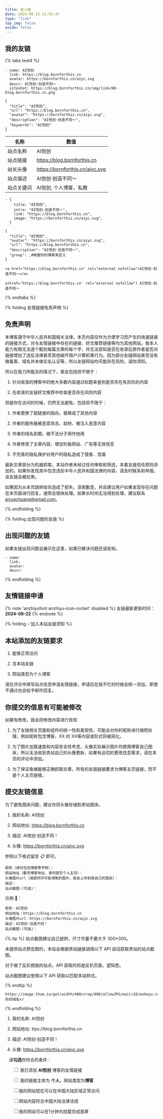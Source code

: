 ```yaml
---
title: 友人帐
date: 2024-08-15 21:55:47
type: "link"
top_img: false
aside: false
---
```

<h2>我的友链</h2>

{% tabs test4 %}
<!-- tab Butterfly -->

```YML
- name: AI悦创
  link: https://blog.bornforthis.cn
  avatar: https://bornforthis.cn/aiyc.svg
  descr: AI悦创·创造不同～
  siteshot: https://blog.bornforthis.cn/img/link/00-blog.bornforthis.cn.png
```

<!-- endtab -->

<!-- tab Volantis -->

```YML
{
  "title": "AI悦创",
  "url": "https://blog.bornforthis.cn",
  "avatar": "https://bornforthis.cn/aiyc.svg",
  "description": "AI悦创·创造不同～",
  "keywords": "AI悦创"
}
```

<!-- endtab -->

<!-- tab General -->

|名称|  数值|
|-|-|
|站点名称|  AI悦创|
|站点链接|  https://blog.bornforthis.cn|
|站长头像|  https://bornforthis.cn/aiyc.svg|
|站点描述|  AI悦创·创造不同～|
|站点关键词|    AI悦创, 个人博客，私教|

<!-- endtab -->

<!-- tab Fuild -->

```YML
- {
    title: "AI悦创",
    intro: "AI悦创·创造不同～",
    link: "https://blog.bornforthis.cn",
    image: "https://bornforthis.cn/aiyc.svg",
  }
```

<!-- endtab -->

<!-- tab Volantis -->

```YML
{
  "title": "AI悦创",
  "avatar": "https://bornforthis.cn/aiyc.svg",
  "url": "https://blog.bornforthis.cn",
  "description": "AI悦创·创造不同～",
  "group": ,#根据你的博客来定义
}
```

<!-- endtab -->

<!-- tab Html -->

```YML
<a href="https://blog.bornforthis.cn" rel="external nofollow">AI悦创·创造不同～</a>
```

<!-- endtab -->

<!-- tab Jade -->

```YML
a(href='https://blog.bornforthis.cn' rel="external nofollow") AI悦创·创造不同～
```

<!-- endtab -->
{% endtabs %}


{% folding 友情链接免责声明 %}

<h2>免责声明</h2>

本博客遵守中华人民共和国相关法律。本页内容仅作为方便学习而产生的快速链接的链接方式，对与友情链接中存在的链接、好文推荐链接等均为其他网站。我本人能力有限无法逐个甄别每篇文章的每个字，并无法获知是否在收录后原作者是否对链接增加了违反法律甚至其他破坏用户计算机等行为。因为部分友链网站甚至没有做备案、域名并未做实名认证等，所以友链网站均可能存在风险，请你须知。

所以在我力所能及的情况下，我会包括但不限于：

1. 针对收录的博客中的绝大多数内容通过标题来鉴别是否存在有风险的内容

2. 在收录的友链好文推荐中检查是否存在风险内容

但是你在访问的时候，仍然无法避免，包括但不限于：

1. 作者更换了超链接的指向，替换成了其他内容

2. 作者的服务器被恶意攻击、劫持、被注入恶意内容

3. 作者的域名到期，被不法分子用作他用

4. 作者修改了文章内容，增加钓鱼网站、广告等无效信息

5. 不完善的隐私保护对用户的隐私造成了侵害、泄漏

最新文章部分为机器抓取，本站作者未经过任何审核和筛选，本着友链信任原则添加的。如果你发现其中包含违反中华人民共和国法律的内容，请及时联系和举报。该友链会被拉黑。

如果因为从本页跳转给你造成了损失，深表歉意，并且建议用户如果发现存在问题在本页面进行回复。通常会很快处理。如果长时间无法得到处理，建议联系[aiyuechuang@gmail.com](mailto:aiyuechuang@gmail.com)。

{% endfolding %}

{% folding 出现问题的友链 %}

<h2>出现问题的友链</h2>

如果友链出现问题会展示在这里，如果已解决问题还请告知。

```
- name: 
  link: 
  avatar: 
  descr: 
```

{% endfolding %}

<h2>友情链接申请</h2>

{% note 'anzhiyufont anzhiyu-icon-rocket' disabled %} 友链最新更新时间：<strong>2024-08-22</strong> {% endnote %}

{% folding ✅加入本站友链须知 %}

<h2>本站添加的友链要求</h2>

1. 能够正常访问

2. 含本站友链

3. 网站类型为个人博客

请在评论中填写站点信息申请友情链接，申请后在我不忙的时候会统一添加，即使不通过也会给予邮件回复。

<h2>你提交的信息有可能被修改</h2>

如果有修改，我会将修改内容进行告知

1. 为了友链相关页面和组件的统一性和美观性，可能会对你的昵称进行缩短处理，例如昵称包含博客、XX 的 XX等内容或形式将被简化。

2. 为了图片加载速度和内容安全性考虑，头像实际展示图片均使用博客自己图床，所以无法收到贵站自己的头像更新，如果有迫切的更改信息需求，请在本页的评论中添加。

3. 为了保证鱼塘能够正确抓取文章，所有的友链链接要求为博客主页链接，而不是个人主页链接。

<h2>提交友链信息</h2>

为了避免图床问题，建议你将头像存储到贵站图床。

1. 我的名称: AI悦创

2. 网站地址: https://blog.bornforthis.cn

3. 描述: AI悦创·创造不同！

4. 头像: https://bornforthis.cn/aiyc.svg

参照以下格式留言 📋 即可。

```
昵称（请勿包含博客等字样）：
网站地址（要求博客地址，请勿提交个人主页）：
头像图片url（请提供尽可能清晰的图片，我会上传到我自己的图床）：
描述：
站点截图:(可选)：
```

示例 📢：

```
昵称：AI悦创
网站地址：https://blog.bornforthis.cn
头像图片url：https://bornforthis.cn/aiyc.svg
描述：AI悦创·创造不同！
站点截图:(可选)：
```

{% tip %}
站点截图建议自己提供，尺寸尽量不要大于 300*300。

未提供站点预览图的，本站会根据贵站链接调用以下 API 自动获取贵站的站点截图。

对于做了反扒措施的站点，API 获取的将是反扒页面，望知悉。

站点截图建议使用以下 API 获取以匹配本站样式。

{% endtip %}

```
https://image.thum.io/get/width/400/crop/800/allowJPG/wait/20/anheyu.com/https://<你的域名>/
```

{% endfolding %}

1. 我的名称: AI悦创

2. 网站地址: ttps://blog.bornforthis.cn

3. 描述: AI悦创·创造不同！

4. 头像: https://bornforthis.cn/aiyc.svg


<p style="padding:0 0 0 .8rem">
    请<strong>勾选</strong>你符合的条件：
</p>
<div id="friendlink_checkboxs" style="padding:0 0 0 1.6rem">
    <p>
        <label class="checkbox">
            <input type="checkbox" id="checkbox1" onclick="checkForm()">
            我已添加 <b>AI悦创</b> 博客的友情链接
        </label>
    </p>
    <p>
        <label class="checkbox">
            <input type="checkbox" id="checkbox2" onclick="checkForm()">
            我的链接主体为 <b>个人</b>，网站类型为<b>博客</b>
        </label>
    </p>
    <p>
        <label class="checkbox">
            <input type="checkbox" id="checkbox3" onclick="checkForm()">我的网站现在可以在中国大陆区域正常访问
        </label>
    </p>
    <p>
        <label class="checkbox">
            <input type="checkbox" id="checkbox4" onclick="checkForm()">网站内容符合中国大陆法律法规
        </label>
    </p>
    <p>
        <label class="checkbox">
            <input type="checkbox" id="checkbox5" onclick="checkForm()">我的网站可以在1分钟内加载完成首屏
        </label>
    </p>
</div>

<script>
    var twikooSubmit = document.getElementsByClassName("tk-submit")[0];
    if (twikooSubmit) {
        twikooSubmit.style.opacity = "0";
    }
    function checkForm() {
        var checkbox1 = document.getElementById("checkbox1");
        var checkbox2 = document.getElementById("checkbox2");
        var checkbox3 = document.getElementById("checkbox3");
        var checkbox4 = document.getElementById("checkbox4");
        var checkbox5 = document.getElementById("checkbox5");
        var twikooSubmit = document.getElementsByClassName("tk-submit")[0];
        if (checkbox1.checked && checkbox2.checked && checkbox3.checked && checkbox4.checked && checkbox5.checked) {
            twikooSubmit.style.opacity = "1";
            twikooSubmit.style.height = "auto";
            twikooSubmit.style.overflow = "auto";
            var input = document.getElementsByClassName('el-textarea__inner')[0];
            let evt = document.createEvent('HTMLEvents');
            evt.initEvent('input', true, true);
            input.value = '昵称（请勿包含博客等字样）：\n网站地址（要求博客地址，请勿提交个人主页）：\n头像图片url（请提供尽可能清晰的图片，我会上传到我自己的图床）：\n描述：';
            input.dispatchEvent(evt);
            input.focus();
            input.setSelectionRange(-1, -1);
        } else {
            twikooSubmit.style.opacity = "0";
            twikooSubmit.style.height = "0";
            twikooSubmit.style.overflow = "hidden";
        }
    }
</script>

<style>
    .tk-comments > .tk-submit {
        opacity: 0;
        height: 0;
        transition: opacity .5s, height .5s;
        overflow: hidden;
    }
</style>